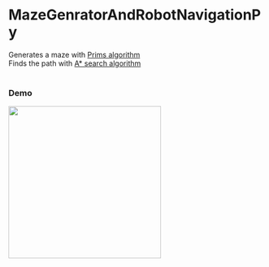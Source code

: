 # MazeGenratorAndRobotNavigationPy


Generates a maze with <a href="https://en.wikipedia.org/wiki/Prim%27s_algorithm">Prims algorithm</a>
<br>
Finds the path with <a href="https://en.wikipedia.org/wiki/A*_search_algorithm">A* search algorithm</a>
<br>
<br>

### Demo 
<img src="https://github.com/dgjinovci/GoogleVoiceChrome/blob/master/demo.gif" style="min-height:100%; width:300px" />